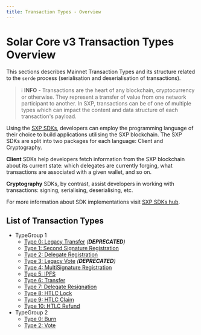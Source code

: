 ```yaml
---
title: Transaction Types - Overview
---
```


# Solar Core v3 Transaction Types Overview

This sections describes Mainnet Transaction Types and its structure related to the `serde` process (serialisation and deserialisation of transactions).

> ℹ️ **INFO** - Transactions are the heart of any blockchain, cryptocurrency or otherwise. They represent a transfer of value from one network participant to another. In SXP, transactions can be of one of multiple types which can impact the content and data structure of each transaction's payload.

Using the [SXP SDKs](/sdk/documentation), developers can employ the programming language of their choice to build applications utilising the SXP blockchain. The SXP SDKs are split into two packages for each language: Client and Cryptography.

**Client** SDKs help developers fetch information from the SXP blockchain about its current state: which delegates are currently forging, what transactions are associated with a given wallet, and so on.

**Cryptography** SDKs, by contrast, assist developers in working with transactions: signing, serialising, deserialising, etc.

For more information about SDK implementations visit [SXP SDKs hub](/sdk/documentation).

<!--
In the following sections basic transaction types and their structure is presented. If you are interested in the signature generation process and algorithm used, please check the [Cryptography Overview](/core/overview/cryptography) page.
-->

## List of Transaction Types

* TypeGroup 1
    * [Type 0: Legacy Transfer](/core/transactions/types/legacy-transfer) _(**DEPRECATED**)_
    * [Type 1: Second Signature Registration](/core/transactions/types/second-signature)
    * [Type 2: Delegate Registration](/core/transactions/types/delegate-registration)
    * [Type 3: Legacy Vote](/core/transactions/types/legacy-vote) _(**DEPRECATED**)_
    * [Type 4: MultiSignature Registration](/core/transactions/types/multisignature-registration)
    * [Type 5: IPFS](/core/transactions/types/ipfs)
    * [Type 6: Transfer](/core/transactions/types/transfer)
    * [Type 7: Delegate Resignation](/core/transactions/types/delegate-resignation)
    * [Type 8: HTLC Lock](/core/transactions/types/htlc-lock)
    * [Type 9: HTLC Claim](/core/transactions/types/htlc-claim)
    * [Type 10: HTLC Refund](/core/transactions/types/htlc-refund)
* TypeGroup 2
    * [Type 0: Burn](/core/transactions/types/burn)
    * [Type 2: Vote](/core/transactions/types/vote)
